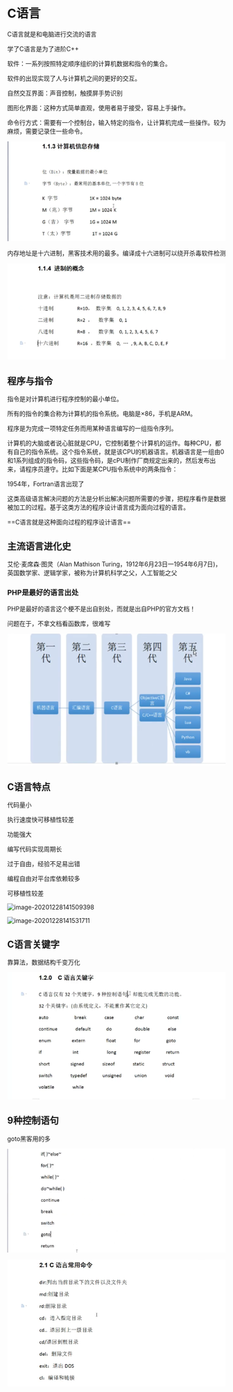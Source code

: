 # C语言

C语言就是和电脑进行交流的语言

学了C语言是为了进阶C++



软件：一系列按照特定顺序组织的计算机数据和指令的集合。

软件的出现实现了人与计算机之间的更好的交互。

自然交互界面：声音控制，触摸屏手势识别

图形化界面：这种方式简单直观，使用者易于接受，容易上手操作。

命令行方式：需要有一个控制台，输入特定的指令，让计算机完成一些操作。较为麻烦，需要记录住一些命令。

![image-20201228135155300](assets/image-20201228135155300.png)

内存地址是十六进制，黑客技术用的最多。编译成十六进制可以绕开杀毒软件检测

![image-20201228135300427](assets/image-20201228135300427.png)

## 程序与指令

指令是对计算机进行程序控制的最小单位。

所有的指令的集合称为计算机的指令系统。电脑是×86，手机是ARM。

程序是为完成一项特定任务而用某种语言编写的一组指令序列。

计算机的大脑或者说心脏就是CPU，它控制着整个计算机的运作。每种CPU，都有自己的指令系统。这个指令系统，就是该CPU的机器语言。机器语言是一组由0和1系列组成的指令码，这些指令码，是cPU制作厂商规定出来的，然后发布出来，请程序员遵守。比如下面是某CPU指令系统中的两条指令：



1954年，Fortran语言出现了

这类高级语言解决问题的方法是分析出解决问题所需要的步骤，把程序看作是数据被加工的过程。基于这类方法的程序设计语言成为面向过程的语言。

==C语言就是这种面向过程的程序设计语言==



## 主流语言进化史

艾伦·麦席森·图灵（Alan Mathison Turing，1912年6月23日一1954年6月7日)，英国数学家、逻辑学家，被称为计算机科学之父，人工智能之父

### PHP是最好的语言出处

PHP是最好的语言这个梗不是出自别处，而就是出自PHP的官方文档！

问题在于，不拿文档看函数库，很难写

![image-20201228140927395](assets/image-20201228140927395.png)

## C语言特点

代码量小

执行速度快可移植性较差

功能强大

编写代码实现周期长

过于自由，经验不足易出错

编程自由对平台库依赖较多

可移植性较差

![image-20201228141509398](C:%5CUsers%5Czyu%5CAppData%5CRoaming%5CTypora%5Ctypora-user-images%5Cimage-20201228141509398.png)

![image-20201228141531711](C:%5CUsers%5Czyu%5CAppData%5CRoaming%5CTypora%5Ctypora-user-images%5Cimage-20201228141531711.png)

## C语言关键字

靠算法，数据结构千变万化

![image-20201228141646890](assets/image-20201228141646890.png)

## 9种控制语句

goto黑客用的多

![image-20201228141904574](assets/image-20201228141904574.png)

![image-20201231161824488](assets/image-20201231161824488.png)



